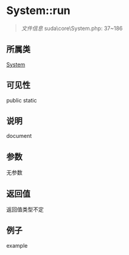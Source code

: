 # System::run

> *文件信息* suda\core\System.php: 37~186
## 所属类 

[System](../System.md)

## 可见性

  public  static
## 说明

document

## 参数

无参数

## 返回值
返回值类型不定

## 例子

example